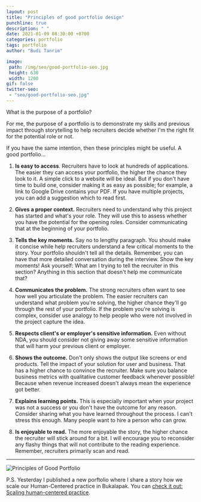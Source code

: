 ```yaml
---
layout: post
title: "Principles of good portfolio design"
punchline: true
description: " "
date: 2021-01-09 08:30:00 +0700
categories: portfolio
tags: portfolio
author: "Budi Tanrim"

image:
 path: /img/seo/good-portfolio-seo.jpg
 height: 630
 width: 1200
gif: false
twitter-seo: 
 - "seo/good-portfolio-seo.jpg"
---
```


What is the purpose of a portfolio?

For me, the purpose of a portfolio is to demonstrate my skills and previous impact through storytelling to help recruiters decide whether I'm the right fit for the potential role or not. 

If you have the same intention, then these principles might be useful. A good portfolio...

1. **Is easy to access**. Recruiters have to look at hundreds of applications. The easier they can access your portfolio, the higher the chance they look to it. A simple click to a website will be ideal. But if you don't have time to build one, consider making it as easy as possible; for example, a link to Google Drive contains your PDF. If you have multiple projects, you can add a suggestion which to read first.

2. **Gives a proper context.** Recruiters need to understand why this project has started and what's your role. They will use this to assess whether you have the potential for the opening roles. Consider communicating that at the beginning of your portfolio.

3. **Tells the key moments.** Say no to lengthy paragraph. You should make it concise while help recruiters understand a few critical moments to the story. Your portfolio shouldn't tell all the details. Remember, you can have that more detailed conversation during the interview. Show the key moments! Ask yourself: What am I trying to tell the recruiter in this section? Anything in this section that doesn't help me communicate that?

4. **Communicates the problem.** The strong recruiters often want to see how well you articulate the problem. The easier recruiters can understand what problem you're solving, the higher chance they'll go through the rest of your portfolio. If the problem you're solving is complex, consider use analogy to help people who were not involved in the project capture the idea.

5. **Respects client's or employer's sensitive information.** Even without NDA, you should consider not giving away some sensitive information that will harm your previous client or employer.

6. **Shows the outcome.** Don't only shows the output like screens or end products. Tell the impact of your solution for user and business. That has a higher chance to convince the recruiter. Make sure you balance business metrics with qualitative customer feedback whenever possible! Because when revenue increased doesn't always mean the experience got better.

7. **Explains learning points.** This is especially important when your project was not a success or you don't have the outcome for any reason. Consider sharing what you have learned throughout the process. I can't stress this enough. Many people want to hire a person who can grow. 

8. **Is enjoyable to read.** The more enjoyable the story, the higher chance the recruiter will stick around for a bit. I will encourage you to reconsider any flashy things that will not contribute to the reading experience. Remember, recruiters primarily scan and read.

---

<div class="img-wrapper m-b-m">
    <img src="https://buditanrim.co/img/post/2021/01/portfolio-principles.jpg" alt="Principles of Good Portfolio" class="illustration" />
</div>


P.S. Yesterday I published a new porftolio where I share a story how we scale our Human-Centered practice in Bukalapak. You can [check it out: Scaling human-centered practice][link-1].

[link-1]: https://buditanrim.co/bukalapak-human-centered/